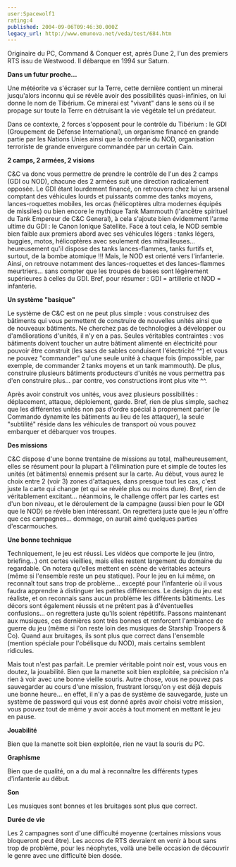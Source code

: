 ```yaml
---
user:Spacewolf1
rating:4
published: 2004-09-06T09:46:30.000Z
legacy_url: http://www.emunova.net/veda/test/684.htm
---
```

Originaire du PC, Command & Conquer est, après Dune 2, l'un des premiers RTS issu de Westwood. Il débarque en 1994 sur Saturn.  

  

**Dans un futur proche...**  

Une météorite va s'écraser sur la Terre, cette dernière contient un minerai jusqu'alors inconnu qui se révèle avoir des possibilités quasi-infinies, on lui donne le nom de Tibérium. Ce minerai est "vivant" dans le sens où il se propage sur toute la Terre en détruisant la vie végétale tel un prédateur.  

Dans ce contexte, 2 forces s'opposent pour le contrôle du Tibérium : le GDI (Groupement de Défense International), un organisme financé en grande partie par les Nations Unies ainsi que la confrérie du NOD, organisation terroriste de grande envergure commandée par un certain Cain.  

  

**2 camps, 2 armées, 2 visions**  

C&C va donc vous permettre de prendre le contrôle de l'un des 2 camps (GDI ou NOD), chacune des 2 armées suit une direction radicalement opposée. Le GDI étant lourdement financé, on retrouvera chez lui un arsenal comptant des véhicules lourds et puissants comme des tanks moyens, lances-roquettes mobiles, les orcas (hélicoptères ultra modernes équipés de missiles) ou bien encore le mythique Tank Mammouth (l'ancêtre spirituel du Tank Empereur de C&C General), à cela s'ajoute bien évidemment l'arme ultime du GDI : le Canon Ionique Satellite. Face à tout cela, le NOD semble bien faible aux premiers abord avec ses véhicules légers : tanks légers, buggies, motos, hélicoptères avec seulement des mitrailleuses... heureusement qu'il dispose des tanks lances-flammes, tanks furtifs et, surtout, de la bombe atomique !!! Mais, le NOD est orienté vers l'infanterie. Ainsi, on retrouve notamment des lances-roquettes et des lances-flammes meurtriers... sans compter que les troupes de bases sont légèrement supérieures à celles du GDI. Bref, pour résumer : GDI = artillerie et NOD = infanterie.  

  

**Un système "basique"**  

Le système de C&C est on ne peut plus simple : vous construisez des bâtiments qui vous permettent de construire de nouvelles unités ainsi que de nouveaux bâtiments. Ne cherchez pas de technologies à développer ou d'améliorations d'unités, il n'y en a pas. Seules véritables contraintes : vos bâtiments doivent toucher un autre bâtiment alimenté en électricité pour pouvoir être construit (les sacs de sables conduisent l'électricité ^^) et vous ne pouvez "commander" qu'une seule unité à chaque fois (impossible, par exemple, de commander 2 tanks moyens et un tank mammouth). De plus, construire plusieurs bâtiments producteurs d'unités ne vous permettra pas d'en construire plus... par contre, vos constructions iront plus vite ^^.  

Après avoir construit vos unités, vous avez plusieurs possibilités : déplacement, attaque, déploiement, garde. Bref, rien de plus simple, sachez que les différentes unités non pas d'ordre spécial à proprement parler (le Commando dynamite les bâtiments au lieu de les attaquer), la seule "subtilité" réside dans les véhicules de transport où vous pouvez embarquer et débarquer vos troupes.  

  

**Des missions**  

C&C dispose d'une bonne trentaine de missions au total, malheureusement, elles se résument pour la plupart à l'élimination pure et simple de toutes les unités (et bâtiments) ennemis présent sur la carte. Au début, vous aurez le choix entre 2 (voir 3) zones d'attaques, dans presque tout les cas, c'est juste la carte qui change (et qui se révèle plus ou moins dure). Bref, rien de véritablement excitant... néanmoins, le challenge offert par les cartes est d'un bon niveau, et le déroulement de la campagne (aussi bien pour le GDI que le NOD) se révèle bien intéressant. On regrettera juste que le jeu n'offre que ces campagnes... dommage, on aurait aimé quelques parties d'escarmouches.  

  

**Une bonne technique**  

Techniquement, le jeu est réussi. Les vidéos que comporte le jeu (intro, briefing...) ont certes vieillies, mais elles restent largement du domaine du regardable. On notera qu'elles mettent en scène de véritables acteurs (même si l'ensemble reste un peu statique). Pour le jeu en lui même, on reconnaît tout sans trop de problème... excepté pour l'infanterie où il vous faudra apprendre à distinguer les petites différences. Le design du jeu est réaliste, et on reconnais sans aucun problème les différents bâtiments. Les décors sont également réussis et ne prêtent pas à d'éventuelles confusions... on regrettera juste qu'ils soient répétitifs. Passons maintenant aux musiques, ces dernières sont très bonnes et renforcent l'ambiance de guerre du jeu (même si l'on reste loin des musiques de Starship Troopers & Co). Quand aux bruitages, ils sont plus que correct dans l'ensemble (mention spéciale pour l'obélisque du NOD), mais certains semblent ridicules.  

Mais tout n'est pas parfait. Le premier véritable point noir est, vous vous en doutez, la jouabilité. Bien que la manette soit bien exploitée, sa précision n'a rien à voir avec une bonne vieille souris. Autre chose, vous ne pouvez pas sauvegarder au cours d'une mission, frustrant lorsqu'on y est déjà depuis une bonne heure... en effet, il n'y a pas de système de sauvegarde, juste un système de password qui vous est donné après avoir choisi votre mission, vous pouvez tout de même y avoir accès à tout moment en mettant le jeu en pause.  

  

  

**Jouabilité**  

Bien que la manette soit bien exploitée, rien ne vaut la souris du PC.  

**Graphisme**  

Bien que de qualité, on a du mal à reconnaître les différents types d'infanterie au début.  

**Son**  

Les musiques sont bonnes et les bruitages sont plus que correct.  

**Durée de vie**  

Les 2 campagnes sont d'une difficulté moyenne (certaines missions vous bloqueront peut être). Les accros de RTS devraient en venir à bout sans trop de problème, pour les néophytes, voilà une belle occasion de découvrir le genre avec une difficulté bien dosée.